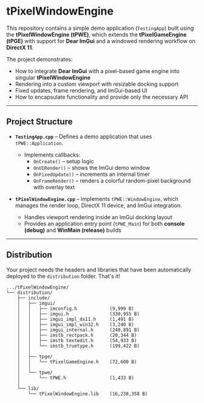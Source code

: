 # tPixelWindowEngine

This repository contains a simple demo application (`TestingApp`) built using the **tPixelWindowEngine (tPWE)**, which extends the **tPixelGameEngine (tPGE)** with support for **Dear ImGui** and a windowed rendering workflow on **DirectX 11**.  

The project demonstrates:  
- How to integrate **Dear ImGui** with a pixel-based game engine into singular **tPixelWindowEngine**  
- Rendering into a custom viewport with resizable docking support
- Fixed updates, frame rendering, and ImGui-based UI
- How to encapsulate functionality and provide only the necessary API

---

## Project Structure

- **`TestingApp.cpp`** – Defines a demo application that uses `tPWE::Application`.  
  - Implements callbacks:  
    - `OnCreate()` – setup logic
    - `OnUIRender()` – shows the ImGui demo window 
    - `OnFixedUpdate()` – increments an internal timer
    - `OnFrameRender()` – renders a colorful random-pixel background with overlay text

- **`tPixelWindowEngine.cpp`** – Implements `tPWE::WindowEngine`, which manages the render loop, DirectX 11 device, and ImGui integration.  
  - Handles viewport rendering inside an ImGui docking layout
  - Provides an application entry point (`tPWE_Main`) for both **console (debug)** and **WinMain (release)** builds

---

## Distribution
Your project needs the headers and libraries that have been automatically deployed to the `distribution` folder. That's it!

```
.../tPixelWindowEngine/
└── distribution/
    ├── include/
    │   ├── imgui/
    │   │   ├── imconfig.h            (9,999 B)
    │   │   ├── imgui.h               (330,955 B)
    │   │   ├── imgui_impl_dx11.h     (1,491 B)
    │   │   ├── imgui_impl_win32.h    (3,240 B)
    │   │   ├── imgui_internal.h      (240,891 B)
    │   │   ├── imstb_rectpack.h      (20,344 B)
    │   │   ├── imstb textedit.h      (54,933 B)
    │   │   └── imstb_truetype.h      (199,422 B)
    │   │
    │   ├── tpge/
    │   │   └── tPixelGameEngine.h    (72,600 B)
    │   │
    │   └── tpwe/
    │       └── tPWE.h                (1,433 B)
    │
    └── lib/
        └── tPixelWindowEngine.lib    (16,238,358 B)
```
